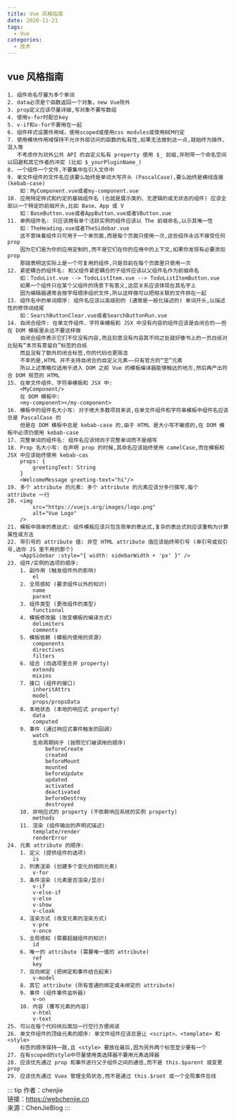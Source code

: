 ```yaml
---
title: Vue 风格指南
date: 2020-11-21
tags:
  - Vue
categories:
  - 技术
---
```


## vue 风格指南
    1. 组件命名尽量为多个单词
    2. data必须是个函数返回一个对象，new Vue除外
    3. prop定义应该尽量详细,写对象不要写数组
    4. 使用v-for时配合key
    5. v-if和v-for不要用在一起
    6. 组件样式设置作用域，使用scoped或使用css modules或使用BEM约定
    7. 使用模块作用域保持不允许外部访问的函数的私有性,如果无法做到这一点,就始终为插件、混入等
       不考虑作为对外公共 API 的自定义私有 property 使用 $_ 前缀,并附带一个命名空间以回避和其它作者的冲突 (比如 $_yourPluginName_)
    8. 一个组件一个文件,不要集中在引入文件中
    9. 单文件组件的文件名应该要么始终是单词大写开头 (PascalCase),要么始终是横线连接 (kebab-case)
        如：MyComponent.vue或者my-component.vue
    10. 应用特定样式和约定的基础组件名 (也就是展示类的、无逻辑的或无状态的组件) 应该全部以一个特定的前缀开头,比如 Base、App 或 V
        如：BaseButton.vue或者AppButton.vue或者VButton.vue
    11. 单例组件名: 只应该拥有单个活跃实例的组件应该以 The 前缀命名,以示其唯一性
        如：TheHeading.vue或者TheSidebar.vue
        这不意味着组件只可用于一个单页面,而是每个页面只使用一次,这些组件永远不接受任何 prop
        因为它们是为你的应用定制的,而不是它们在你的应用中的上下文,如果你发现有必要添加 prop
        那就表明这实际上是一个可复用的组件,只是目前在每个页面里只使用一次
    12. 紧密耦合的组件名: 和父组件紧密耦合的子组件应该以父组件名作为前缀命名
        如：TodoList.vue --> TodoListItem.vue --> TodoListItemButton.vue
        如果一个组件只在某个父组件的场景下有意义,这层关系应该体现在其名字上
        因为编辑器通常会按字母顺序组织文件,所以这样做可以把相关联的文件排在一起
    13. 组件名中的单词顺序: 组件名应该以高级别的 (通常是一般化描述的) 单词开头,以描述性的修饰词结尾
        如：SearchButtonClear.vue或者SearchButtonRun.vue
    14. 自闭合组件: 在单文件组件、字符串模板和 JSX 中没有内容的组件应该是自闭合的——但在 DOM 模板里永远不要这样做
        自闭合组件表示它们不仅没有内容,而且刻意没有内容其不同之处就好像书上的一页白纸对比贴有“本页有意留白”标签的白纸
        而且没有了额外的闭合标签,你的代码也更简洁
        不幸的是,HTML 并不支持自闭合的自定义元素——只有官方的“空”元素
        所以上述策略仅适用于进入 DOM 之前 Vue 的模板编译器能够触达的地方,然后再产出符合 DOM 规范的 HTML
    15. 在单文件组件、字符串模板和 JSX 中:
        <MyComponent/>
        在 DOM 模板中:
        <my-component></my-component>
    16. 模板中的组件名大小写: 对于绝大多数项目来说,在单文件组件和字符串模板中组件名应该总是 PascalCase 的
        但是在 DOM 模板中总是 kebab-case 的,由于 HTML 是大小写不敏感的,在 DOM 模板中必须仍使用 kebab-case
    17. 完整单词的组件名: 组件名应该倾向于完整单词而不是缩写
    18. Prop 名大小写: 在声明 prop 的时候,其命名应该始终使用 camelCase,而在模板和 JSX 中应该始终使用 kebab-cas
        props: {
            greetingText: String
        }
        <WelcomeMessage greeting-text="hi"/>
    19. 多个 attribute 的元素: 多个 attribute 的元素应该分多行撰写,每个 attribute 一行
    20. <img
            src="https://vuejs.org/images/logo.png"
            alt="Vue Logo"
        />
    21. 模板中简单的表达式: 组件模板应该只包含简单的表达式,复杂的表达式则应该重构为计算属性或方法
    22. 带引号的 attribute 值: 非空 HTML attribute 值应该始终带引号 (单引号或双引号,选你 JS 里不用的那个)
        <AppSidebar :style="{ width: sidebarWidth + 'px' }" />
    23. 组件/实例的选项的顺序:
        1. 副作用 (触发组件外的影响)
            el
        2. 全局感知 (要求组件以外的知识)
            name
            parent
        3. 组件类型 (更改组件的类型)
            functional
        4. 模板修改器 (改变模板的编译方式)
            delimiters
            comments
        5. 模板依赖 (模板内使用的资源)
            components
            directives
            filters
        6. 组合 (向选项里合并 property)
            extends
            mixins
        7. 接口 (组件的接口)
            inheritAttrs
            model
            props/propsData
        8. 本地状态 (本地的响应式 property)
            data
            computed
        9. 事件 (通过响应式事件触发的回调)
            watch
            生命周期钩子 (按照它们被调用的顺序)
                beforeCreate
                created
                beforeMount
                mounted
                beforeUpdate
                updated
                activated
                deactivated
                beforeDestroy
                destroyed
        10. 非响应式的 property (不依赖响应系统的实例 property)
            methods
        11. 渲染 (组件输出的声明式描述)
            template/render
            renderError
    24. 元素 attribute 的顺序:
        1. 定义 (提供组件的选项)
            is
        2. 列表渲染 (创建多个变化的相同元素)
            v-for
        3. 条件渲染 (元素是否渲染/显示)
            v-if
            v-else-if
            v-else
            v-show
            v-cloak
        4. 渲染方式 (改变元素的渲染方式)
            v-pre
            v-once
        5. 全局感知 (需要超越组件的知识)
            id
        6. 唯一的 attribute (需要唯一值的 attribute)
            ref
            key
        7. 双向绑定 (把绑定和事件结合起来)
            v-model
        8. 其它 attribute (所有普通的绑定或未绑定的 attribute)
        9. 事件 (组件事件监听器)
            v-on
        10. 内容 (覆写元素的内容)
            v-html
            v-text
    25. 可以在每个代码块后面加一行空行方便阅读
    26. 单文件组件的顶级元素的顺序: 单文件组件应该总是让 <script>、<template> 和 <style>
        标签的顺序保持一致,且 <style> 要放在最后,因为另外两个标签至少要有一个
    27. 在有scoped的style中尽量使用类选择器不要用元素选择器
    28. 应该优先通过 prop 和事件进行父子组件之间的通信,而不是 this.$parent 或变更 prop
    29. 应该优先通过 Vuex 管理全局状态,而不是通过 this.$root 或一个全局事件总线

::: tip
作者：chenjie <br>
链接：https://webchenjie.cn <br>
来源：ChenJieBlog
:::
